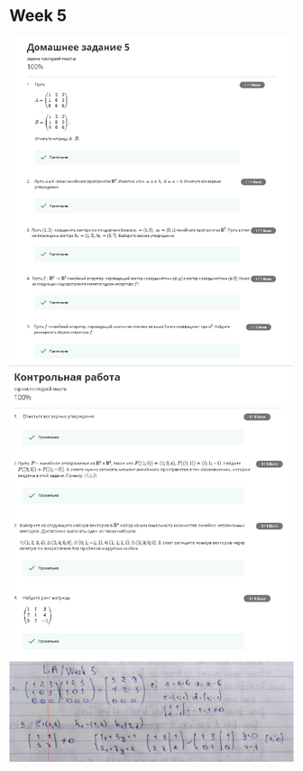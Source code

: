 # Week 5
![alt text](https://github.com/ImpGangBoss/Linear_Algebra/blob/master/Week5/Week5.1.PNG)
![alt text](https://github.com/ImpGangBoss/Linear_Algebra/blob/master/Week5/Week5.2.PNG)
![alt text](https://github.com/ImpGangBoss/Linear_Algebra/blob/master/Week5/Week5.jpg)
